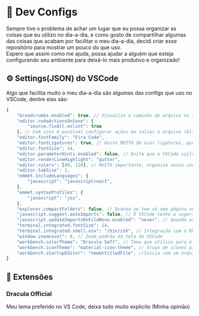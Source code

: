 # :wrench: Dev Configs

Sempre tive o problema de achar um lugar que eu possa organizar as coisas que eu utilizo no dia-a-dia, e como gosto de compartilhar algumas das coisas que acabam por facilitar o meu dia-a-dia, decidi criar esse repositório para mostrar um pouco do que uso. <br />
Espero que assim como me ajuda, possa ajudar a alguém que esteja configurando seu ambiente para deixá-lo mais produtivo e organizado!

## :gear: Settings(JSON) do VSCode

Algo que facilita muito o meu dia-a-dia são algumas das configs que uso no VSCode, dentre elas são: 

```javascript
{
    "breadcrumbs.enabled": true, // Visualiza o caminho do arquivo no topo superior
    "editor.codeActionsOnSave": {
        "source.fixAll.eslint": true 
    }, // Com isso é possível configurar ações ao salvar o arquivo (Alterações de ESLint por exemplo)
    "editor.fontFamily": "Fira Code",
    "editor.fontLigatures": true, // Gosto MUITO de usar ligatures, que seriam combinações para ===, !==, de forma visual
    "editor.fontSize": 14,
    "editor.parameterHints.enabled": false, // Evita que o VSCode sujira dicas para os parâmetros que está digitando
    "editor.renderLineHighlight": "gutter",
    "editor.rulers": [80, 120], // MUITO importante, organiza nosso código a não passar dos limites estabelecidos
    "editor.tabSize": 2,
    "emmet.includeLanguages": {
        "javascript": "javascriptreact",
    },
    "emmet.syntaxProfiles": {
        "javascript": "jsx",
    },  
    "explorer.compactFolders": false, // Quando se tem só uma página ou arquivo, evita o vscode a "encurtar" o caminho
    "javascript.suggest.autoImports": false, // O VSCode tente a sugerir imports, normalmente desabilito
    "javascript.updateImportsOnFileMove.enabled": "never", // Quando arrastar um arquivo, mudarmos os imports de forma manual
    "terminal.integrated.fontSize": 14, 
    "terminal.integrated.shell.osx": "/bin/zsh", // Integração com o OhMyZsh
    "window.zoomLevel": 0, // Zoom padrão da tela do VSCode
    "workbench.colorTheme": "Dracula Soft", // Tema que utilizo para o VsCode (fundo, cor de texto)
    "workbench.iconTheme": "material-icon-theme", // Grupo de icones para arquivos, pastas
    "workbench.startupEditor": "newUntitledFile", //Inicia com um arquivo em branco
}
```
## :crystal_ball: Extensões

### Dracula Official 
 Meu tema preferido no VS Code, deixa tudo muito explicito (Minha opinião)

